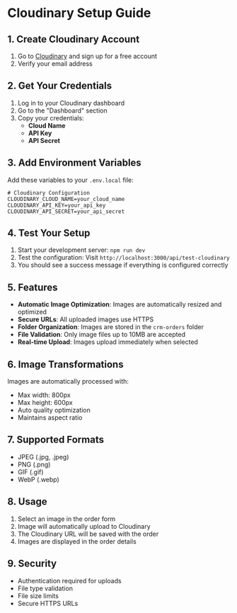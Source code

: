 # Cloudinary Setup Guide

## 1. Create Cloudinary Account

1. Go to [Cloudinary](https://cloudinary.com/) and sign up for a free account
2. Verify your email address

## 2. Get Your Credentials

1. Log in to your Cloudinary dashboard
2. Go to the "Dashboard" section
3. Copy your credentials:
   - **Cloud Name**
   - **API Key**
   - **API Secret**

## 3. Add Environment Variables

Add these variables to your `.env.local` file:

```env
# Cloudinary Configuration
CLOUDINARY_CLOUD_NAME=your_cloud_name
CLOUDINARY_API_KEY=your_api_key
CLOUDINARY_API_SECRET=your_api_secret
```

## 4. Test Your Setup

1. Start your development server: `npm run dev`
2. Test the configuration: Visit `http://localhost:3000/api/test-cloudinary`
3. You should see a success message if everything is configured correctly

## 5. Features

- **Automatic Image Optimization**: Images are automatically resized and optimized
- **Secure URLs**: All uploaded images use HTTPS
- **Folder Organization**: Images are stored in the `crm-orders` folder
- **File Validation**: Only image files up to 10MB are accepted
- **Real-time Upload**: Images upload immediately when selected

## 6. Image Transformations

Images are automatically processed with:
- Max width: 800px
- Max height: 600px
- Auto quality optimization
- Maintains aspect ratio

## 7. Supported Formats

- JPEG (.jpg, .jpeg)
- PNG (.png)
- GIF (.gif)
- WebP (.webp)

## 8. Usage

1. Select an image in the order form
2. Image will automatically upload to Cloudinary
3. The Cloudinary URL will be saved with the order
4. Images are displayed in the order details

## 9. Security

- Authentication required for uploads
- File type validation
- File size limits
- Secure HTTPS URLs
